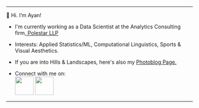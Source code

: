 <hr>
👋 Hi. I’m Ayan! 
 
 - I'm currently working as a Data Scientist at the Analytics Consulting firm,<a href='https://www.polestarllp.com/'> Polestar LLP </a>

 - Interests: Applied Statistics/ML, Computational Linguistics, Sports & Visual Aesthetics.

 - If you are into Hills & Landscapes, here's also my <a href="https://hillbillyblog.github.io/">Photoblog Page.</a>


 - Connect with me on: <br>
<a href="https://www.linkedin.com/in/ayan-s-57850a19b/"><img src="https://cdn-icons-png.flaticon.com/512/3536/3536505.png" width="50"></a>       <a href="mailto: ayanworkmail02@gmail.com"><img src="https://cdn-icons-png.flaticon.com/512/5968/5968534.png" width="50"></a>

<hr>




<!---
ayanatherate/ayanatherate is a ✨ special ✨ repository because its `README.md` (this file) appears on your GitHub profile.
You can click the Preview link to take a look at your changes.
--->
